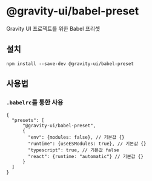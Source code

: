 # @gravity-ui/babel-preset

Gravity UI 프로젝트를 위한 Babel 프리셋

## 설치
```
npm install --save-dev @gravity-ui/babel-preset
```

## 사용법

### `.babelrc`를 통한 사용

```json5
{
  "presets": [
      "@gravity-ui/babel-preset",
      {
        "env": {modules: false}, // 기본값 {}
        "runtime": {useESModules: true}, // 기본값 {}
        "typescript": true, // 기본값 false
        "react": {runtime: "automatic"} // 기본값 {}
      }
  ]
}
```